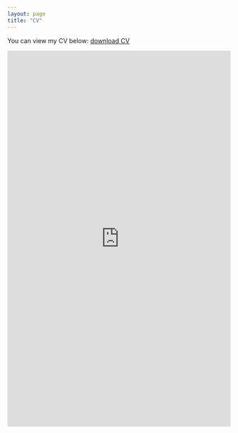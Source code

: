 ```yaml
---
layout: page
title: "CV"
---
```

You can view my CV below:
[download CV](https://acevrooman.github.io/Arlinde_Vrooman_November_2024.pdf)

<embed src="https://acevrooman.github.io/Arlinde_Vrooman_November_2024.pdf" width="100%" height="850px" type="application/pdf" />


